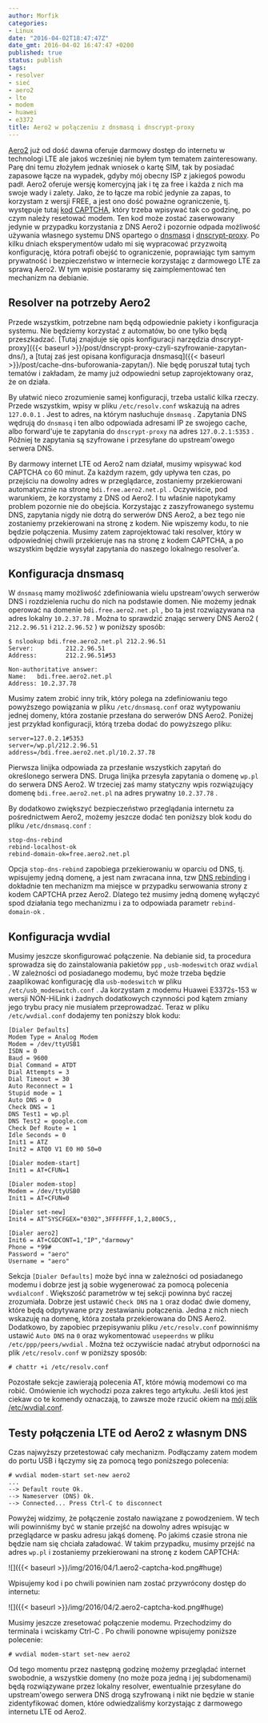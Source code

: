 ```yaml
---
author: Morfik
categories:
- Linux
date: "2016-04-02T18:47:47Z"
date_gmt: 2016-04-02 16:47:47 +0200
published: true
status: publish
tags:
- resolver
- sieć
- aero2
- lte
- modem
- huawei
- e3372
title: Aero2 w połączeniu z dnsmasq i dnscrypt-proxy
---
```


[Aero2](https://aero2.pl/) już od dość dawna oferuje darmowy dostęp do internetu w technologi LTE
ale jakoś wcześniej nie byłem tym tematem zainteresowany. Parę dni temu złożyłem jednak wniosek o
kartę SIM, tak by posiadać zapasowe łącze na wypadek, gdyby mój obecny ISP z jakiegoś powodu padł.
Aero2 oferuje wersję komercyjną jak i tę za free i każda z nich ma swoje wady i zalety. Jako, że to
łącze ma robić jedynie za zapas, to korzystam z wersji FREE, a jest ono dość poważne ograniczenie,
tj. występuje tutaj [kod CAPTCHA](https://pl.wikipedia.org/wiki/CAPTCHA), który trzeba wpisywać tak
co godzinę, po czym należy resetować modem. Ten kod może zostać zaserwowany jedynie w przypadku
korzystania z DNS Aero2 i pozornie odpada możliwość używania własnego systemu DNS opartego o
[dnsmasq](http://www.thekelleys.org.uk/dnsmasq/doc.html) i [dnscrypt-proxy](https://dnscrypt.org/).
Po kilku dniach eksperymentów udało mi się wypracować przyzwoitą konfigurację, która potrafi obejść
to ograniczenie, poprawiając tym samym prywatność i bezpieczeństwo w internecie korzystając z
darmowego LTE za sprawą Aero2. W tym wpisie postaramy się zaimplementować ten mechanizm na debianie.

<!--more-->
## Resolver na potrzeby Aero2

Przede wszystkim, potrzebne nam będą odpowiednie pakiety i konfiguracja systemu. Nie będziemy
korzystać z automatów, bo one tylko będą przeszkadzać. [Tutaj znajduje się opis konfiguracji
narzędzia dnscrypt-proxy]({{< baseurl >}}/post/dnscrypt-proxy-czyli-szyfrowanie-zapytan-dns/), a
[tutaj zaś jest opisana konfiguracja
dnsmasq]({{< baseurl >}}/post/cache-dns-buforowania-zapytan/). Nie będę poruszał tutaj tych
tematów i zakładam, że mamy już odpowiedni setup zaprojektowany oraz, że on działa.

By ułatwić nieco zrozumienie samej konfiguracji, trzeba ustalić kilka rzeczy. Przede wszystkim,
wpisy w pliku `/etc/resolv.conf` wskazują na adres `127.0.0.1` . Jest to adres, na którym nasłuchuje
`dnsmasq` . Zapytania DNS wędrują do `dnsmasq` i ten albo odpowiada adresami IP ze swojego cache,
albo forward'uje te zapytania do `dnscrypt-proxy` na adres `127.0.2.1:5353` . Później te zapytania
są szyfrowane i przesyłane do upstream'owego serwera DNS.

By darmowy internet LTE od Aero2 nam działał, musimy wpisywać kod CAPTCHA co 60 minut. Za każdym
razem, gdy upływa ten czas, po przejściu na dowolny adres w przeglądarce, zostaniemy przekierowani
automatycznie na stronę `bdi.free.aero2.net.pl` . Oczywiście, pod warunkiem, że korzystamy z DNS od
Aero2. I tu właśnie napotykamy problem pozornie nie do obejścia. Korzystając z zaszyfrowanego
systemu DNS, zapytania nigdy nie dotrą do serwerów DNS Aero2, a bez tego nie zostaniemy
przekierowani na stronę z kodem. Nie wpiszemy kodu, to nie będzie połączenia. Musimy zatem
zaprojektować taki resolver, który w odpowiedniej chwili przekieruje nas na stronę z kodem CAPTCHA,
a po wszystkim będzie wysyłał zapytania do naszego lokalnego resolver'a.

## Konfiguracja dnsmasq

W `dnsmasq` mamy możliwość zdefiniowania wielu upstream'owych serwerów DNS i rozdzielenia ruchu do
nich na podstawie domen. Nie możemy jednak operować na domenie `bdi.free.aero2.net.pl` , bo ta jest
rozwiązywana na adres lokalny `10.2.37.78` . Można to sprawdzić znając serwery DNS Aero2 (
`212.2.96.51` i `212.2.96.52` ) w poniższy sposób:

    $ nslookup bdi.free.aero2.net.pl 212.2.96.51
    Server:         212.2.96.51
    Address:        212.2.96.51#53

    Non-authoritative answer:
    Name:   bdi.free.aero2.net.pl
    Address: 10.2.37.78

Musimy zatem zrobić inny trik, który polega na zdefiniowaniu tego powyższego powiązania w pliku
`/etc/dnsmasq.conf` oraz wytypowaniu jednej domeny, która zostanie przesłana do serwerów DNS Aero2.
Poniżej jest przykład konfiguracji, którą trzeba dodać do powyższego pliku:

    server=127.0.2.1#5353
    server=/wp.pl/212.2.96.51
    address=/bdi.free.aero2.net.pl/10.2.37.78

Pierwsza linijka odpowiada za przesłanie wszystkich zapytań do określonego serwera DNS. Druga
linijka przesyła zapytania o domenę `wp.pl` do serwera DNS Aero2. W trzeciej zaś mamy statyczny wpis
rozwiązujący domenę `bdi.free.aero2.net.pl` na adres prywatny `10.2.37.78` .

By dodatkowo zwiększyć bezpieczeństwo przeglądania internetu za pośrednictwem Aero2, możemy jeszcze
dodać ten poniższy blok kodu do pliku `/etc/dnsmasq.conf` :

    stop-dns-rebind
    rebind-localhost-ok
    rebind-domain-ok=free.aero2.net.pl

Opcja `stop-dns-rebind` zapobiega przekierowaniu w oparciu od DNS, tj. wpisujemy jedną domenę, a
jest nam zwracana inna, tzw [DNS rebinding](https://en.wikipedia.org/wiki/DNS_rebinding) i dokładnie
ten mechanizm ma miejsce w przypadku serwowania strony z kodem CAPTCHA przez Aero2. Dlatego też
musimy jedną domenę wyłączyć spod działania tego mechanizmu i za to odpowiada parametr
`rebind-domain-ok` .

## Konfiguracja wvdial

Musimy jeszcze skonfigurować połączenie. Na debianie sid, ta procedura sprowadza się do
zainstalowania pakietów `ppp` , `usb-modeswitch` oraz `wvdial` . W zależności od posiadanego modemu,
być może trzeba będzie zaaplikować konfigurację dla `usb-modeswitch` w pliku
`/etc/usb_modeswitch.conf` . Ja korzystam z modemu Huawei E3372s-153 w wersji NON-HiLink i żadnych
dodatkowych czynności pod kątem zmiany jego trybu pracy nie musiałem przeprowadzać. Teraz w pliku
`/etc/wvdial.conf` dodajemy ten poniższy blok kodu:

    [Dialer Defaults]
    Modem Type = Analog Modem
    Modem = /dev/ttyUSB1
    ISDN = 0
    Baud = 9600
    Dial Command = ATDT
    Dial Attempts = 3
    Dial Timeout = 30
    Auto Reconnect = 1
    Stupid mode = 1
    Auto DNS = 0
    Check DNS = 1
    DNS Test1 = wp.pl
    DNS Test2 = google.com
    Check Def Route = 1
    Idle Seconds = 0
    Init1 = ATZ
    Init2 = ATQ0 V1 E0 H0 S0=0

    [Dialer modem-start]
    Init1 = AT+CFUN=1

    [Dialer modem-stop]
    Modem = /dev/ttyUSB0
    Init1 = AT+CFUN=0

    [Dialer set-new]
    Init4 = AT^SYSCFGEX="0302",3FFFFFFF,1,2,800C5,,

    [Dialer aero2]
    Init6 = AT+CGDCONT=1,"IP","darmowy"
    Phone = *99#
    Password = "aero"
    Username = "aero"

Sekcja `[Dialer Defaults]` może być inna w zależności od posiadanego modemu i dobrze jest ją sobie
wygenerować za pomocą polecenia `wvdialconf` . Większość parametrów w tej sekcji powinna być raczej
zrozumiała. Dobrze jest ustawić `Check DNS` na `1` oraz dodać dwie domeny, które będą odpytywane
przy zestawianiu połączenia. Jedna z nich niech wskazuję na domenę, która została przekierowana do
DNS Aero2. Dodatkowo, by zapobiec przepisywaniu pliku `/etc/resolv.conf` powinniśmy ustawić `Auto
DNS` na `0` oraz wykomentować `usepeerdns` w pliku `/etc/ppp/peers/wvdial` . Można też oczywiście
nadać atrybut odporności na plik `/etc/resolv.conf` w poniższy sposób:

    # chattr +i /etc/resolv.conf

Pozostałe sekcje zawierają polecenia AT, które mówią modemowi co ma robić. Omówienie ich wychodzi
poza zakres tego artykułu. Jeśli ktoś jest ciekaw co te komendy oznaczają, to zawsze może rzucić
okiem na [mój plik
/etc/wvdial.conf](https://github.com/morfikov/files/blob/master/configs/etc/wvdial.conf).

## Testy połączenia LTE od Aero2 z własnym DNS

Czas najwyższy przetestować cały mechanizm. Podłączamy zatem modem do portu USB i łączymy się za
pomocą tego poniższego polecenia:

    # wvdial modem-start set-new aero2
    ...
    --> Default route Ok.
    --> Nameserver (DNS) Ok.
    --> Connected... Press Ctrl-C to disconnect

Powyżej widzimy, że połączenie zostało nawiązane z powodzeniem. W tech wili powinniśmy być w stanie
przejść na dowolny adres wpisując w przeglądarce w pasku adresu jakąś domenę. Po jakimś czasie
strona nie będzie nam się chciała załadować. W takim przypadku, musimy przejść na adres `wp.pl` i
zostaniemy przekierowani na stronę z kodem CAPTCHA:

![]({{< baseurl >}}/img/2016/04/1.aero2-captcha-kod.png#huge)

Wpisujemy kod i po chwili powinien nam zostać przywrócony dostęp do internetu:

![]({{< baseurl >}}/img/2016/04/2.aero2-captcha-kod.png#huge)

Musimy jeszcze zresetować połączenie modemu. Przechodzimy do terminala i wciskamy Ctrl-C . Po chwili
ponowne wpisujemy poniższe polecenie:

    # wvdial modem-start set-new aero2

Od tego momentu przez następną godzinę możemy przeglądać internet swobodnie, a wszystkie domeny (no
może poza jedną i jej subdomenami) będą rozwiązywane przez lokalny resolver, ewentualnie przesyłane
do upstream'owego serwera DNS drogą szyfrowaną i nikt nie będzie w stanie zidentyfikować domen,
które odwiedzaliśmy korzystając z darmowego internetu LTE od Aero2.
